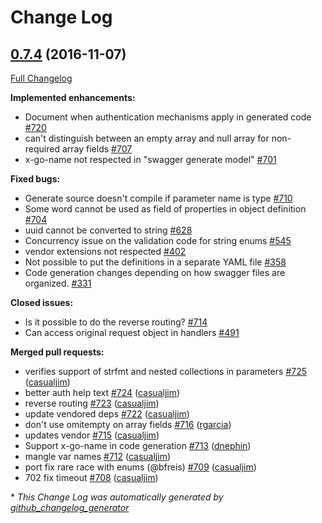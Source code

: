 # Change Log

## [0.7.4](https://github.com/syndbg/go-swagger/tree/0.7.4) (2016-11-07)
[Full Changelog](https://github.com/syndbg/go-swagger/compare/0.7.3...0.7.4)

**Implemented enhancements:**

- Document when authentication mechanisms apply in generated code [\#720](https://github.com/syndbg/go-swagger/issues/720)
- can't distinguish between an empty array and null array for non-required array fields [\#707](https://github.com/syndbg/go-swagger/issues/707)
- x-go-name not respected in "swagger generate model" [\#701](https://github.com/syndbg/go-swagger/issues/701)

**Fixed bugs:**

- Generate source doesn't compile if parameter name is type [\#710](https://github.com/syndbg/go-swagger/issues/710)
- Some word cannot be used as field of properties in object definition [\#704](https://github.com/syndbg/go-swagger/issues/704)
- uuid cannot be converted to string [\#628](https://github.com/syndbg/go-swagger/issues/628)
- Concurrency issue on the validation code for string enums [\#545](https://github.com/syndbg/go-swagger/issues/545)
- vendor extensions not respected [\#402](https://github.com/syndbg/go-swagger/issues/402)
- Not possible to put the definitions in a separate YAML file [\#358](https://github.com/syndbg/go-swagger/issues/358)
- Code generation changes depending on how swagger files are organized. [\#331](https://github.com/syndbg/go-swagger/issues/331)

**Closed issues:**

- Is it possible to do the reverse routing? [\#714](https://github.com/syndbg/go-swagger/issues/714)
- Can access original request object in handlers [\#491](https://github.com/syndbg/go-swagger/issues/491)

**Merged pull requests:**

- verifies support of strfmt and nested collections in parameters [\#725](https://github.com/syndbg/go-swagger/pull/725) ([casualjim](https://github.com/casualjim))
- better auth help text [\#724](https://github.com/syndbg/go-swagger/pull/724) ([casualjim](https://github.com/casualjim))
- reverse routing [\#723](https://github.com/syndbg/go-swagger/pull/723) ([casualjim](https://github.com/casualjim))
- update vendored deps [\#722](https://github.com/syndbg/go-swagger/pull/722) ([casualjim](https://github.com/casualjim))
- don't use omitempty on array fields [\#716](https://github.com/syndbg/go-swagger/pull/716) ([rgarcia](https://github.com/rgarcia))
- updates vendor [\#715](https://github.com/syndbg/go-swagger/pull/715) ([casualjim](https://github.com/casualjim))
- Support x-go-name in code generation [\#713](https://github.com/syndbg/go-swagger/pull/713) ([dnephin](https://github.com/dnephin))
- mangle var names [\#712](https://github.com/syndbg/go-swagger/pull/712) ([casualjim](https://github.com/casualjim))
- port fix rare race with enums \(@bfreis\) [\#709](https://github.com/syndbg/go-swagger/pull/709) ([casualjim](https://github.com/casualjim))
- 702 fix timeout [\#708](https://github.com/syndbg/go-swagger/pull/708) ([casualjim](https://github.com/casualjim))

\* *This Change Log was automatically generated by [github_changelog_generator](https://github.com/skywinder/Github-Changelog-Generator)*